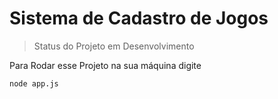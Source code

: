 # Sistema de Cadastro de Jogos

>Status do Projeto em Desenvolvimento

Para Rodar esse Projeto na sua máquina digite

```
node app.js

```
